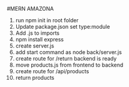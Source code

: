 #MERN AMAZONA

1. run npm init in root folder
2. Update package.json set type:module
3. Add .js to imports
4. npm install express
5. create server.js
6. add start command as node back/server.js
7. create route for /return backend is ready
8. move products.js from frontend to backend
9. create route for /api/products
10. return products
